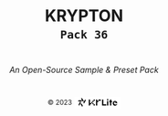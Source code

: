 # <p align="center">KRYPTON<br /><sup>`Pack 36`</sup></p>

###### <p align="center">An Open-Source Sample & Preset Pack</p>

#

<p align="center">
  <!--COPYRIGHT-->
  <sup>© 2023</sup>
  <a href="https://github.com/KrLite">
    <picture>
      <source
        media="(prefers-color-scheme: dark)"
        srcset="https://github.com/KrLite/KrLite/blob/main/artwork/logo/KrLite%20Worlds_Logo%20White.png?raw=true"
       />
      <img 
        height="20"
        src="https://github.com/KrLite/KrLite/blob/main/artwork/logo/KrLite%20Worlds_Logo%20Black.png?raw=true" 
       />
    </picture>
  </a>
</p>
